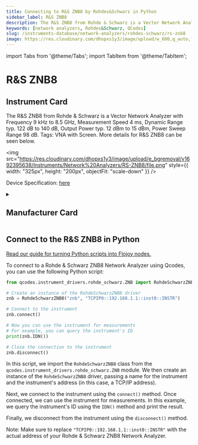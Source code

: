```yaml
---
title: Connecting to R&S ZNB8 by Rohdes&Schwarz in Python
sidebar_label: R&S ZNB8
description: The R&S ZNB8 from Rohde & Schwarz is a Vector Network Analyzer with Frequency 9 kHz to 8.5 GHz, Measurement Speed 4 ms, Dynamic Range typ. 122 dB to 140 dB, Output Power typ. 12 dBm to 15 dBm, Power Sweep Range 98 dB. Tags-> VNA with Screen. More details for R&S ZNB8 can be seen below.
keywords: [network analyzers, Rohdes&Schwarz, QCodes]
slug: /instruments-database/network-analyzers/rohdes-schwarz/rs-znb8
image: https://res.cloudinary.com/dhopxs1y3/image/upload/w_600,q_auto,f_auto/e_bgremoval/v1692395638/Instruments/Network%20Analyzers/RS-ZNB8/file.jpg
---
```


import Tabs from '@theme/Tabs';
import TabItem from '@theme/TabItem';

# R&S ZNB8

## Instrument Card

<div className="flex">

<div>

The R&S ZNB8 from Rohde & Schwarz is a Vector Network Analyzer with Frequency 9 kHz to 8.5 GHz, Measurement Speed 4 ms, Dynamic Range typ. 122 dB to 140 dB, Output Power typ. 12 dBm to 15 dBm, Power Sweep Range 98 dB. Tags: VNA with Screen. More details for R&S ZNB8 can be seen below.

</div>

<img src="https://res.cloudinary.com/dhopxs1y3/image/upload/e_bgremoval/v1692395638/Instruments/Network%20Analyzers/RS-ZNB8/file.png" style={{ width: "325px", height: "200px", objectFit: "scale-down" }} />

</div>

<div className="flex text-center">

<p>Device Specification: <a target="\_blank" href="https://scdn.rohde-schwarz.com/ur/pws/dl_downloads/dl_common_library/dl_brochures_and_datasheets/pdf_1/ZNB_bro_en_3608-3278-12_v0301.pdf">here</a></p>

</div>

<details style={{ marginTop: "15px"}}>
<summary><h2>Manufacturer Card</h2></summary>

<img src="https://res.cloudinary.com/dhopxs1y3/image/upload/v1692806194/Instruments/Vendor%20Logos/RohdeSchwarz.png" style={{ width: "100%", height: "170px",objectFit: "scale-down" }} />

Rohde & Schwarz GmbH & Co KG is an international electronics group specializing in the fields of electronic test equipment, broadcast & media, cybersecurity, radiomonitoring and radiolocation, and radiocommunication.

<ul>
  <li>Headquarters: Munich, Germany</li>
  <li>Yearly Revenue (millions, USD): 2500.0</li>
  <li>Vendor Website: <a href="https://www.rohde-schwarz.com/ca/home_48230.html">here</a></li>
</ul>
</details>

## Connect to the R&S ZNB8 in Python

[Read our guide for turning Python scripts into Flojoy nodes.](https://docs.flojoy.ai/custom-nodes/creating-custom-node/)
<Tabs>
<TabItem value="QCodes" label="QCodes">

To connect to a Rohde & Schwarz ZNB8 Network Analyzer using Qcodes, you can use the following Python script:

```python
from qcodes.instrument_drivers.rohde_schwarz.ZNB import RohdeSchwarzZNB8

# Create an instance of the RohdeSchwarzZNB8 driver
znb = RohdeSchwarzZNB8("znb", "TCPIP0::192.168.1.1::inst0::INSTR")

# Connect to the instrument
znb.connect()

# Now you can use the instrument for measurements
# For example, you can query the instrument's ID
print(znb.IDN())

# Close the connection to the instrument
znb.disconnect()
```

In this script, we import the `RohdeSchwarzZNB8` class from the `qcodes.instrument_drivers.rohde_schwarz.ZNB` module. We then create an instance of the `RohdeSchwarzZNB8` driver, passing a name for the instrument and the instrument's address (in this case, a TCP/IP address).

Next, we connect to the instrument using the `connect()` method. Once connected, we can use the instrument for measurements. In this example, we query the instrument's ID using the `IDN()` method and print the result.

Finally, we disconnect from the instrument using the `disconnect()` method.

Note: Make sure to replace `"TCPIP0::192.168.1.1::inst0::INSTR"` with the actual address of your Rohde & Schwarz ZNB8 Network Analyzer.

</TabItem>
</Tabs>